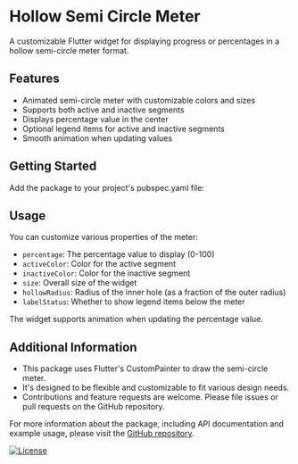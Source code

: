 # Hollow Semi Circle Meter

A customizable Flutter widget for displaying progress or percentages in a hollow semi-circle meter format.

## Features

- Animated semi-circle meter with customizable colors and sizes
- Supports both active and inactive segments
- Displays percentage value in the center
- Optional legend items for active and inactive segments
- Smooth animation when updating values

## Getting Started

Add the package to your project's pubspec.yaml file:

## Usage

You can customize various properties of the meter:

- `percentage`: The percentage value to display (0-100)
- `activeColor`: Color for the active segment
- `inactiveColor`: Color for the inactive segment
- `size`: Overall size of the widget
- `hollowRadius`: Radius of the inner hole (as a fraction of the outer radius)
- `labelStatus`: Whether to show legend items below the meter

The widget supports animation when updating the percentage value.

## Additional Information

- This package uses Flutter's CustomPainter to draw the semi-circle meter.
- It's designed to be flexible and customizable to fit various design needs.
- Contributions and feature requests are welcome. Please file issues or pull requests on the GitHub repository.

For more information about the package, including API documentation and example usage, please visit the [GitHub repository](https://github.com/your-github-username/hollow_semicircle_meter).

[![License](https://img.shields.io/badge/License-BSD_3--Clause-blue.svg)](https://opensource.org/licenses/BSD-3-Clause)
